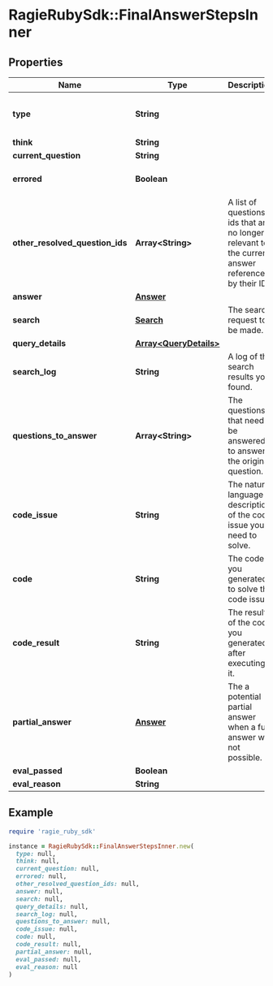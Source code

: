 # RagieRubySdk::FinalAnswerStepsInner

## Properties

| Name | Type | Description | Notes |
| ---- | ---- | ----------- | ----- |
| **type** | **String** |  | [optional][default to &#39;answer&#39;] |
| **think** | **String** |  |  |
| **current_question** | **String** |  |  |
| **errored** | **Boolean** |  | [optional][default to false] |
| **other_resolved_question_ids** | **Array&lt;String&gt;** | A list of questions ids that are no longer relevant to the current answer referenced by their IDs. | [optional] |
| **answer** | [**Answer**](Answer.md) |  |  |
| **search** | [**Search**](Search.md) | The search request to be made. |  |
| **query_details** | [**Array&lt;QueryDetails&gt;**](QueryDetails.md) |  | [optional] |
| **search_log** | **String** | A log of the search results you found. | [optional][default to &#39;&#39;] |
| **questions_to_answer** | **Array&lt;String&gt;** | The questions that need to be answered to answer the original question. | [optional] |
| **code_issue** | **String** | The natural language description of the code issue you need to solve. |  |
| **code** | **String** | The code you generated to solve the code issue. | [optional][default to &#39;&#39;] |
| **code_result** | **String** | The result of the code you generated after executing it. | [optional][default to &#39;&#39;] |
| **partial_answer** | [**Answer**](Answer.md) | The a potential partial answer when a full answer was not possible. |  |
| **eval_passed** | **Boolean** |  |  |
| **eval_reason** | **String** |  |  |

## Example

```ruby
require 'ragie_ruby_sdk'

instance = RagieRubySdk::FinalAnswerStepsInner.new(
  type: null,
  think: null,
  current_question: null,
  errored: null,
  other_resolved_question_ids: null,
  answer: null,
  search: null,
  query_details: null,
  search_log: null,
  questions_to_answer: null,
  code_issue: null,
  code: null,
  code_result: null,
  partial_answer: null,
  eval_passed: null,
  eval_reason: null
)
```

